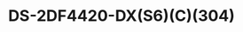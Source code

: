 ---
id: 2
title: "DS-2DF4420-DX(S6)(C)(304)"
slug: "exp-2"
subTitle:  "4-Inch 20× Explosion-Proof Network Speed Dome – ATEX & IECEx Certified"
category: "Explosion-Proof Products"
imgCard: "/src/assets/images/explosionproof/DS-2DF4420-DX/DS-2DF4420-DX-1.png"
imgAlt: "DS-2DF4420-DX(S6)(C)(304)"
thumbnails: [
  "/src/assets/images/explosionproof/DS-2DF4420-DX/DS-2DF4420-DX-1.png",
]
features: [
  "Certified Explosion-Proof: ATEX & IECEx compliant for hazardous environments",
  "Certification Details: ATEX: SEV 20 ATEX 0415 X; IECEx: IECEx NEP 20.0018X",
  "High-Resolution Imaging: 4 MP 1/2.8\" progressive scan CMOS sensor",
  "Supports H.265 Compression: Efficient video storage and bandwidth usage",
  "20× Optical Zoom: Adjustable focal length from 4.8 mm to 96 mm",
  "Premium Build Quality: Constructed with durable 304 stainless steel",
  "Advanced Image Processing: 120dB WDR and 3D DNR for superior clarity",
  "Reliable Performance: Built with a high-performance sensor for enhanced surveillance",
]
rating: 4.5
reviewCount: 50
specifications: {
  Camera: {
    Image_Sensor: "1/2.8\" Progressive Scan CMOS",
    Max_Resolution: "2560 × 1440",
    Min_Illumination: "Color: 0.005 Lux @ (F1.6, AGC ON), B/W: 0.001 Lux @ (F1.6, AGC ON)",
    Shutter_Speed: "1/1 s to 1/30,000 s",
    Day_Night: "IR cut filter",
    Zoom: "20 × optical, 16 × digital",
    Slow_Shutter: "yes"
  },
  Lens: {
    Focal_Length: "4.8 to 96 mm",
    FOV: "Horizontal: 55° to 2.6°, Vertical: 30.6° to 1.5°, Diagonal: 60.5° to 3.0°",
    Focus: "Auto, semi-auto, manual",
    Aperture: "F1.6",
    Zoom_Speed: "Approx. 2.9 s"
  },
  PTZ: {
    Movement_Range_Pan: "360° endless",
    Movement_Range_Tilt: "0° to 90°, auto flip",
    Pan_Speed: "Configurable from 0.1° to 160°/s, preset speed: 160°/s",
    Tilt_Speed: "Configurable from 0.1° to 120°/s, preset speed: 120°/s",
    Proportional_Pan: "Yes",
    Presets: "300",
    Preset_Freezing: "Yes",
    Patrol_Scan: "8 patrols, up to 32 presets for each patrol",
    Pattern_Scan: "4 pattern scans, record time over 10 minutes for each scan",
    Park_Action: "Preset, pattern scan, patrol scan, auto scan, tilt scan, random scan, frame scan, panorama scan",
    ThreeD_Positioning: "Yes",
    PTZ_Status_Display: "Yes",
    Scheduled_Task: "Preset, pattern scan, patrol scan, auto scan, tilt scan, random scan, frame scan, panorama scan, dome reboot, dome adjust, aux output",
    Power_off_Memory: "Yes"
  },
  Video: {
    Main_Stream: {
      "50 Hz": "25 fps (2560 × 1440, 1920 × 1080, 1280 × 960, 1280 × 720)",
      "60 Hz": "30 fps (2560 × 1440, 1920 × 1080, 1280 × 960, 1280 × 720)"
    },
    Sub_Stream: {
      "50 Hz": "25 fps (704 × 576, 640 × 480, 352 × 288)",
      "60 Hz": "30 fps (704 × 480, 640 × 480, 352 × 240)"
    },
    Third_Stream: {
      "50 Hz": "25 fps (1920 × 1080, 1280 × 960, 1280 × 720, 704 × 576, 640 × 480, 352 × 288)",
      "60 Hz": "30 fps (1920 × 1080, 1280 × 960, 1280 × 720, 704 × 480, 640 × 480, 352 × 240)"
    },
    Video_Bit_Rate: "32 Kbps to 16384 Mbps",
    H264_Type: "Baseline profile, Main profile, High profile",
    H265_Type: "Main profile",
    SVC: "H.264 and H.265 encoding",
    ROI: "8 fixed regions for each stream"
  },
  Image: {
    Image_Parameters_Switch: "Yes",
    Image_Settings: "Saturation, brightness, sharpness, contrast",
    Day_Night_Switch: "Auto",
    WDR: "120 dB",
    SNR: "≥ 52 dB",
    Defog: "Digital defog",
    Image_Enhancement: "BLC, HLC, 3D DNR",
    Privacy_Mask: "Mask color or mosaic configurable, up to 24 programmable polygon privacy masks",
    Regional_Focus: "Yes",
    Regional_Exposure: "Yes"
  }
}
---
